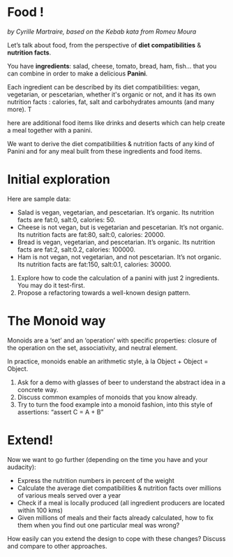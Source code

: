 # Food !

*by Cyrille Martraire, based on the Kebab kata from Romeu Moura*

Let’s talk about food, from the perspective of **diet compatibilities** & **nutrition facts**.

You have **ingredients**: salad, cheese, tomato, bread, ham, fish… that you can combine in order to make a delicious **Panini**.

Each ingredient can be described by its diet compatibilities: vegan, vegetarian, or pescetarian, whether it's organic or not, and it has its own nutrition facts : calories, fat, salt and carbohydrates amounts (and many more). T

here are additional food items like drinks and deserts which can help create a meal together with a panini.

We want to derive the diet compatibilities & nutrition facts of any kind of Panini and for any meal built from these ingredients and food items.


# Initial exploration

Here are sample data:

- Salad is vegan, vegetarian, and pescetarian. It’s organic. Its nutrition facts are fat:0, salt:0, calories: 50.
- Cheese is not vegan, but is vegetarian and pescetarian. It’s not organic. Its nutrition facts are fat:80, salt:0, calories: 20000.
- Bread is vegan, vegetarian, and pescetarian. It’s organic. Its nutrition facts are fat:2, salt:0.2, calories: 100000.
- Ham is not vegan, not vegetarian, and not pescetarian. It’s not organic. Its nutrition facts are fat:150, salt:0.1, calories: 30000.

1. Explore how to code the calculation of a panini with just 2 ingredients. You may do it test-first.
1. Propose a refactoring towards a well-known design pattern.

# The Monoid way

Monoids are a ‘set’ and an ‘operation’ with specific properties: closure of the operation on the set, associativity, and neutral element.

In practice, monoids enable an arithmetic style, à la Object + Object = Object.

1. Ask for a demo with glasses of beer to understand the abstract idea in a concrete way.
1. Discuss common examples of monoids that you know already.
1. Try to turn the food example into a monoid fashion, into this style of assertions: “assert C = A + B”
 
# Extend!

Now we want to go further (depending on the time you have and your audacity):

- Express the nutrition numbers in percent of the weight
- Calculate the average diet compatibilities & nutrition facts over millions of various meals served over a year
- Check if a meal is locally produced (all ingredient producers are located within 100 kms)
- Given millions of meals and their facts already calculated, how to fix them when you find out one particular meal was wrong?

How easily can you extend the design to cope with these changes? Discuss and compare to other approaches.

